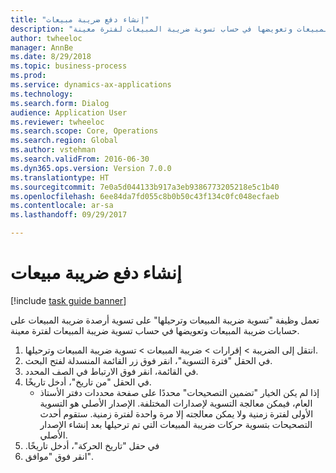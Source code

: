 ```yaml
--- 
title: "إنشاء دفع ضريبة مبيعات"
description: "تعمل وظيفة \"تسوية ضريبة المبيعات وترحيلها‬\" على تسوية أرصدة ضريبة المبيعات على حسابات ضريبة المبيعات وتعويضها في حساب تسوية ضريبة المبيعات لفترة معينة."
author: twheeloc
manager: AnnBe
ms.date: 8/29/2018
ms.topic: business-process
ms.prod: 
ms.service: dynamics-ax-applications
ms.technology: 
ms.search.form: Dialog
audience: Application User
ms.reviewer: twheeloc
ms.search.scope: Core, Operations
ms.search.region: Global
ms.author: vstehman
ms.search.validFrom: 2016-06-30
ms.dyn365.ops.version: Version 7.0.0
ms.translationtype: HT
ms.sourcegitcommit: 7e0a5d044133b917a3eb9386773205218e5c1b40
ms.openlocfilehash: 6ee84da7fd055c8b0b50c43f134c0fc048ecfaeb
ms.contentlocale: ar-sa
ms.lasthandoff: 09/29/2017

---
```

# <a name="create-a-sales-tax-payment"></a>إنشاء دفع ضريبة مبيعات

[!include [task guide banner](../../includes/task-guide-banner.md)]

تعمل وظيفة "تسوية ضريبة المبيعات وترحيلها‬" على تسوية أرصدة ضريبة المبيعات على حسابات ضريبة المبيعات وتعويضها في حساب تسوية ضريبة المبيعات لفترة معينة.

1. انتقل إلى الضريبة > إقرارات > ضريبة المبيعات > تسوية ضريبة المبيعات وترحيلها‬‬.
2. في الحقل "فترة التسوية"، انقر فوق زر القائمة المنسدلة لفتح البحث.
3. في القائمة، انقر فوق الارتباط في الصف المحدد.
4. في الحقل "من تاريخ"، أدخل تاريخًا.
    * إذا لم يكن الخيار "تضمين التصحيحات‬" محددًا على صفحة محددات دفتر الأستاذ العام، فيمكن معالجة التسوية لإصدارات المختلفة. الإصدار الأصلي هو التسوية الأولى لفترة زمنية ولا يمكن معالجته إلا مرة واحدة لفترة زمنية. ستقوم أحدث التصحيحات بتسوية حركات ضريبة المبيعات التي تم ترحيلها بعد إنشاء الإصدار الأصلي.   
5. في حقل "‏‫تاريخ الحركة"، أدخل تاريخًا.
6. انقر فوق "موافق".


